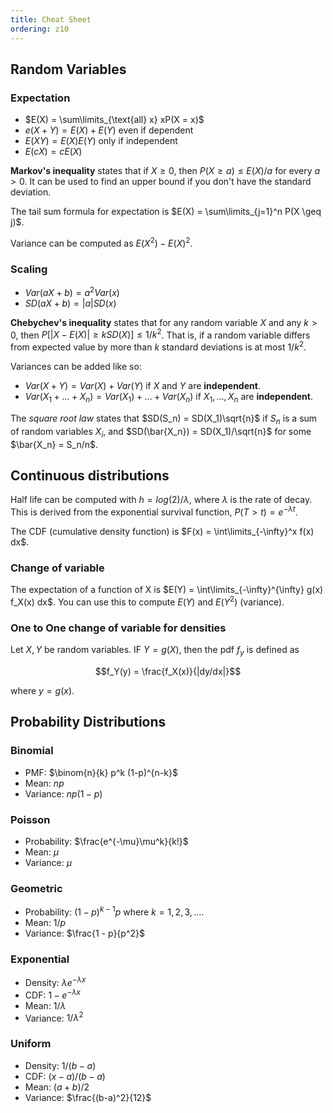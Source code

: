 ```yaml
---
title: Cheat Sheet
ordering: z10
---
```


## Random Variables

### Expectation
* $E(X) = \sum\limits_{\text{all} x} xP(X = x)$
* $e(X + Y) = E(X) + E(Y)$ even if dependent
* $E(XY) = E(X)E(Y)$ only if independent
* $E(cX) = cE(X)$

**Markov's inequality** states that if $X \geq 0$, then $P(X \geq a) \leq E(X)/a$ for every $a > 0$. It can be used to find an upper bound if you don't have the standard deviation.

The tail sum formula for expectation is $E(X) = \sum\limits_{j=1}^n P(X \geq j)$.

Variance can be computed as $E(X^2) - E(X)^2$.

### Scaling
* $Var(aX + b) = a^2 Var(x)$
* $SD(aX + b) = |a|SD(x)$

**Chebychev's inequality** states that for any random variable $X$ and any $k > 0$, then $P[|X - E(X)| \geq kSD(X)] \leq 1/k^2$. That is, if a random variable differs from expected value by more than $k$ standard deviations is at most $1/k^2$.

Variances can be added like so:

* $Var(X + Y) = Var(X) + Var(Y)$ if $X$ and $Y$ are **independent**.
* $Var(X_1 + \ldots + X_n) = Var(X_1) + \ldots + Var(X_n)$ if $X_1, \ldots, X_n$ are **independent**.

The *square root law* states that $SD(S_n) = SD(X_1)\sqrt{n}$ if $S_n$ is a sum of random variables $X_i$, and $SD(\bar{X_n}) = SD(X_1)/\sqrt{n}$ for some $\bar{X_n} = S_n/n$.

## Continuous distributions

Half life can be computed with $h = log(2)/\lambda$, where $\lambda$ is the rate of decay. This is derived from the exponential survival function, $P(T > t) = e^{-\lambda t}$.

The CDF (cumulative density function) is $F(x) = \int\limits_{-\infty}^x f(x) dx$.

### Change of variable

The expectation of a function of X is $E(Y) = \int\limits_{-\infty}^{\infty} g(x) f_X(x) dx$. You can use this to compute $E(Y)$ and $E(Y^2)$ (variance).

### One to One change of variable for densities

Let $X, Y$ be random variables. IF $Y = g(X)$, then the pdf $f_y$ is defined as

$$f_Y(y) = \frac{f_X(x)}{|dy/dx|}$$

where $y = g(x)$.

## Probability Distributions

### Binomial
* PMF: $\binom{n}{k} p^k (1-p)^{n-k}$
* Mean: $np$
* Variance: $np(1-p)$

### Poisson
* Probability: $\frac{e^{-\mu}\mu^k}{k!}$
* Mean: $\mu$
* Variance: $\mu$

### Geometric
* Probability: $(1 - p)^{k-1} p$ where $k = 1, 2, 3, \ldots$.
* Mean: $1/p$
* Variance: $\frac{1 - p}{p^2}$

### Exponential
* Density: $\lambda e^{-\lambda x}$
* CDF: $1 - e^{-\lambda x}$
* Mean: $1/\lambda$
* Variance: $1/\lambda^2$

### Uniform
* Density: $1/(b-a)$
* CDF: $(x-a)/(b-a)$
* Mean: $(a+b)/2$
* Variance: $\frac{(b-a)^2}{12}$
